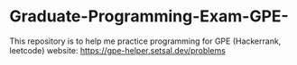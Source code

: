 # Graduate-Programming-Exam-GPE-
This repository is to help me practice programming for GPE (Hackerrank, leetcode)
website: https://gpe-helper.setsal.dev/problems
